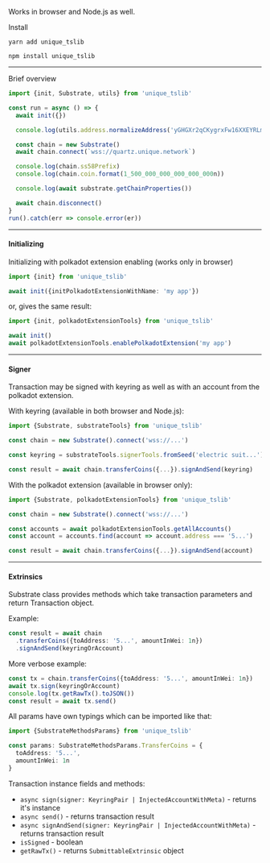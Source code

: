 Works in browser and Node.js as well.

Install

```shell
yarn add unique_tslib
```

```shell
npm install unique_tslib
```

---
Brief overview

```typescript
import {init, Substrate, utils} from 'unique_tslib'

const run = async () => {
  await init({})

  console.log(utils.address.normalizeAddress('yGHGXr2qCKygrxFw16XXEYRLmQwQt8RN8eMN5UuuJ17ZFPosP'))

  const chain = new Substrate()
  await chain.connect(`wss://quartz.unique.network`)

  console.log(chain.ss58Prefix)
  console.log(chain.coin.format(1_500_000_000_000_000_000n))

  console.log(await substrate.getChainProperties())

  await chain.disconnect()
}
run().catch(err => console.error(er))
```

---

#### Initializing

Initializing with polkadot extension enabling (works only in browser)

```typescript
import {init} from 'unique_tslib'

await init({initPolkadotExtensionWithName: 'my app'})
```

or, gives the same result:

```typescript
import {init, polkadotExtensionTools} from 'unique_tslib'

await init()
await polkadotExtensionTools.enablePolkadotExtension('my app')
```

---

#### Signer

Transaction may be signed with keyring as well as with an account from the polkadot extension.

With keyring (available in both browser and Node.js):

```typescript
import {Substrate, substrateTools} from 'unique_tslib'

const chain = new Substrate().connect('wss://...')

const keyring = substrateTools.signerTools.fromSeed('electric suit...')

const result = await chain.transferCoins({...}).signAndSend(keyring)
```

With the polkadot extension (available in browser only):

```typescript
import {Substrate, polkadotExtensionTools} from 'unique_tslib'

const chain = new Substrate().connect('wss://...')

const accounts = await polkadotExtensionTools.getAllAccounts()
const account = accounts.find(account => account.address === '5...')

const result = await chain.transferCoins({...}).signAndSend(account)
```

---

#### Extrinsics

Substrate class provides methods which take transaction parameters and return Transaction object.

Example:

```typescript
const result = await chain
  .transferCoins({toAddress: '5...', amountInWei: 1n})
  .signAndSend(keyringOrAccount)
```

More verbose example:

```typescript
const tx = chain.transferCoins({toAddress: '5...', amountInWei: 1n})
await tx.sign(keyringOrAccount)
console.log(tx.getRawTx().toJSON())
const result = await tx.send()
```

All params have own typings which can be imported like that:

```typescript
import {SubstrateMethodsParams} from 'unique_tslib'

const params: SubstrateMethodsParams.TransferCoins = {
  toAddress: '5...',
  amountInWei: 1n
}
```

Transaction instance fields and methods:

- `async sign(signer: KeyringPair | InjectedAccountWithMeta)` - returns it's instance
- `async send()` - returns transaction result
- `async signAndSend(signer: KeyringPair | InjectedAccountWithMeta)` - returns transaction result
- `isSigned` - boolean
- `getRawTx()` - returns `SubmittableExtrinsic` object
